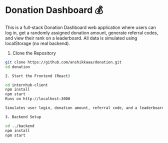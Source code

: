 # Donation Dashboard 💰

This is a full-stack Donation Dashboard web application where users can log in, get a randomly assigned donation amount, generate referral codes, and view their rank on a leaderboard. All data is simulated using localStorage (no real backend).

1. Clone the Repository
```bash
git clone https://github.com/anshikkaaa/donation.git
cd donation

2. Start the Frontend (React)

cd internhub-client
npm install
npm start
Runs on http://localhost:3000

Simulates user login, donation amount, referral code, and a leaderboard with top 5 donors.

3. Backend Setup

cd ../backend
npm install
npm start


